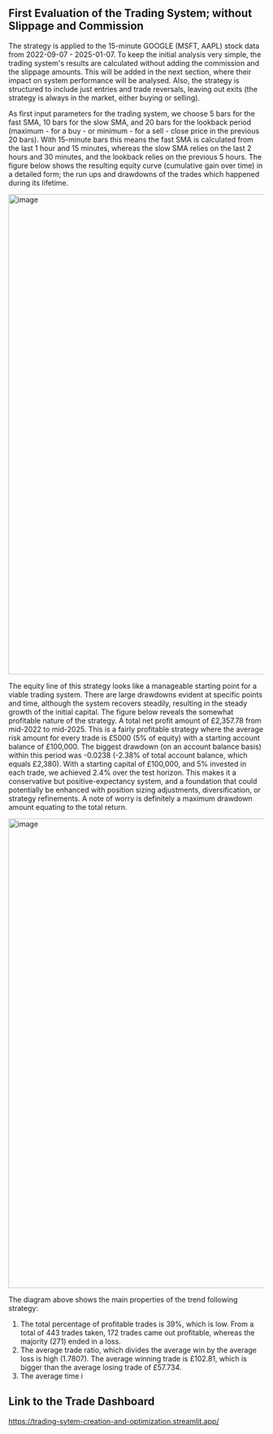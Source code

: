## First Evaluation of the Trading System; without Slippage and Commission

The strategy is applied to the 15-minute GOOGLE (MSFT, AAPL) stock data from 2022-09-07 - 2025-01-07. To keep the initial analysis very simple, the trading system's results are calculated without adding the commission and the slippage amounts. This will be added in the next section, where their impact on system performance will be analysed. Also, the strategy is structured to include just entries and trade reversals, leaving out exits (the strategy is always in the market, either buying or selling).

As first input parameters for the trading system, we choose 5 bars for the fast SMA, 10 bars for the slow SMA, and 20 bars for the lookback period (maximum - for a buy - or minimum - for a sell - close price in the previous 20 bars). With 15-minute bars this means the fast SMA is calculated from the last 1 hour and 15 minutes, whereas the slow SMA relies on the last 2 hours and 30 minutes, and the lookback relies on the previous 5 hours. The figure below shows the resulting equity curve (cumulative gain over time) in a detailed form; the run ups and drawdowns of the trades which happened during its lifetime.

<img width="1916" height="943" alt="image" src="https://github.com/user-attachments/assets/17e83b90-dbd9-441b-bc33-4143dcf7b6fe" />


The equity line of this strategy looks like a manageable starting point for a viable trading system. There are large drawdowns evident at specific points and time, although the system recovers steadily, resulting in the steady growth of the initial capital. The figure below reveals the somewhat profitable nature of the strategy. A total net profit amount of £2,357.78 from mid-2022 to mid-2025. This is a fairly profitable strategy where the average risk amount for every trade is £5000 (5% of equity) with a starting account balance of £100,000. The biggest drawdown (on an account balance basis) within this period was -0.0238 (-2.38% of total account balance, which equals £2,380). With a starting capital of £100,000, and 5% invested in each trade, we achieved 2.4% over the test horizon. This makes it a conservative but positive-expectancy system, and a foundation that could potentially be enhanced with position sizing adjustments, diversification, or strategy refinements. A note of worry is definitely a maximum drawdown amount equating to the total return.

<img width="1477" height="922" alt="image" src="https://github.com/user-attachments/assets/da7be525-f19e-4a99-8667-91b43ddc36ec" />



The diagram above shows the main properties of the trend following strategy:

1. The total percentage of profitable trades is 39%, which is low. From a total of 443 trades taken, 172 trades came out profitable, whereas the majority (271) ended in a loss.
2. The average trade ratio, which divides the average win by the average loss is high (1.7807). The average winning trade is £102.81, which is bigger than the average losing trade of £57.734.
3. The average time i






## Link to the Trade Dashboard
https://trading-sytem-creation-and-optimization.streamlit.app/
